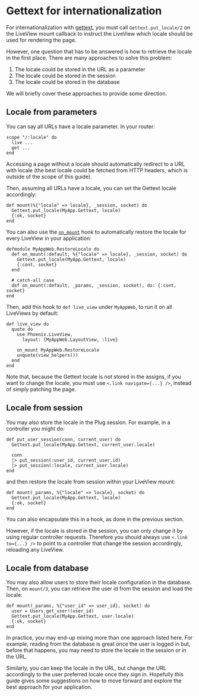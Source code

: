 # Gettext for internationalization

For internationalization with [gettext](https://hexdocs.pm/gettext/Gettext.html),
you must call `Gettext.put_locale/2` on the LiveView mount callback to instruct
the LiveView which locale should be used for rendering the page.

However, one question that has to be answered is how to retrieve the locale in
the first place. There are many approaches to solve this problem:

1. The locale could be stored in the URL as a parameter
2. The locale could be stored in the session
3. The locale could be stored in the database

We will briefly cover these approaches to provide some direction.

## Locale from parameters

You can say all URLs have a locale parameter. In your router:

    scope "/:locale" do
      live ...
      get ...
    end

Accessing a page without a locale should automatically redirect
to a URL with locale (the best locale could be fetched from
HTTP headers, which is outside of the scope of this guide).

Then, assuming all URLs have a locale, you can set the Gettext
locale accordingly:

    def mount(%{"locale" => locale}, _session, socket) do
      Gettext.put_locale(MyApp.Gettext, locale)
      {:ok, socket}
    end


You can also use the [`on_mount`](`Phoenix.LiveView.on_mount/1`) hook to
automatically restore the locale for every LiveView in your application:

    defmodule MyAppWeb.RestoreLocale do
      def on_mount(:default, %{"locale" => locale}, _session, socket) do
        Gettext.put_locale(MyApp.Gettext, locale)
        {:cont, socket}
      end

      # catch-all case
      def on_mount(:default, _params, _session, socket), do: {:cont, socket}
    end

Then, add this hook to `def live_view` under `MyAppWeb`, to run it on all
LiveViews by default:

    def live_view do
      quote do
        use Phoenix.LiveView,
          layout: {MyAppWeb.LayoutView, :live}

        on_mount MyAppWeb.RestoreLocale
        unquote(view_helpers())
      end
    end

Note that, because the Gettext locale is not stored in the assigns, if you
want to change the locale, you must use `<.link navigate={...} />`, instead
of simply patching the page.

## Locale from session

You may also store the locale in the Plug session. For example, in a controller
you might do:

    def put_user_session(conn, current_user) do
      Gettext.put_locale(MyApp.Gettext, current_user.locale)

      conn
      |> put_session(:user_id, current_user.id)
      |> put_session(:locale, current_user.locale)
    end

and then restore the locale from session within your LiveView mount:

    def mount(_params, %{"locale" => locale}, socket) do
      Gettext.put_locale(MyApp.Gettext, locale)
      {:ok, socket}
    end

You can also encapsulate this in a hook, as done in the previous section.

However, if the locale is stored in the session, you can only change it
by using regular controller requests. Therefore you should always use
`<.link to={...} />` to point to a controller that change the session
accordingly, reloading any LiveView.

## Locale from database

You may also allow users to store their locale configuration in the database.
Then, on `mount/3`, you can retrieve the user id from the session and load
the locale:

    def mount(_params, %{"user_id" => user_id}, socket) do
      user = Users.get_user!(user_id)
      Gettext.put_locale(MyApp.Gettext, user.locale)
      {:ok, socket}
    end

In practice, you may end-up mixing more than one approach listed here.
For example, reading from the database is great once the user is logged in
but, before that happens, you may need to store the locale in the session
or in the URL.

Similarly, you can keep the locale in the URL, but change the URL accordingly
to the user preferred locale once they sign in. Hopefully this guide gives
some suggestions on how to move forward and explore the best approach for your
application.
